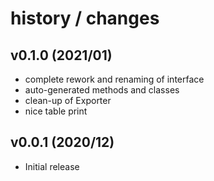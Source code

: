 # history / changes

## v0.1.0 (2021/01)

- complete rework and renaming of interface
- auto-generated methods and classes
- clean-up of Exporter  
- nice table print

## v0.0.1 (2020/12)

- Initial release